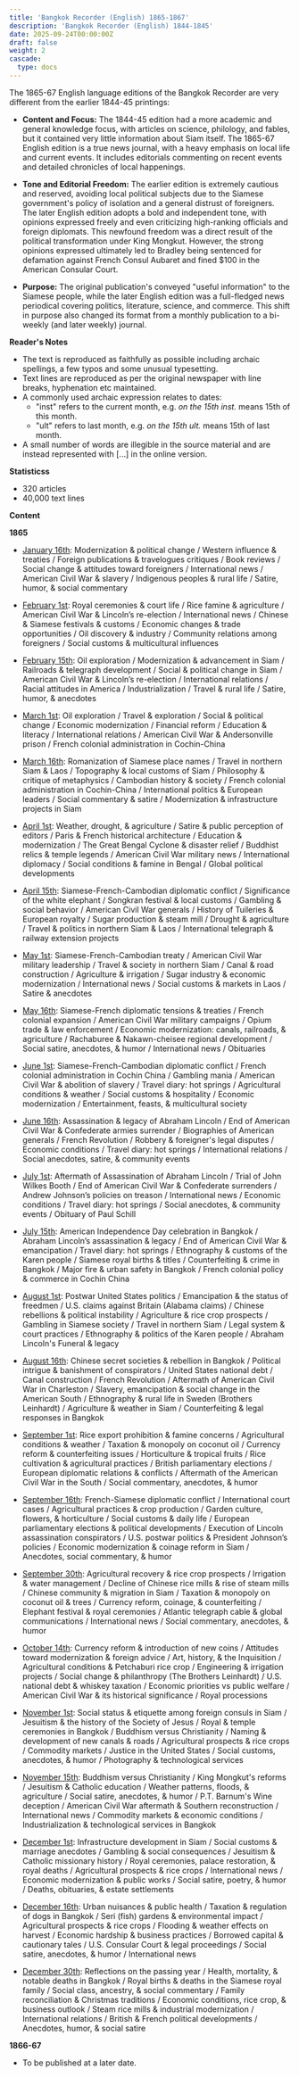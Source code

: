 ```yaml
---
title: 'Bangkok Recorder (English) 1865-1867'
description: 'Bangkok Recorder (English) 1844-1845'
date: 2025-09-24T00:00:00Z
draft: false
weight: 2
cascade:
  type: docs
---
```

The 1865-67 English language editions of the Bangkok Recorder are very different from the earlier 1844-45 printings:

* **Content and Focus:** The 1844-45 edition had a more academic and general knowledge focus, with articles on science, philology, and fables, but it contained very little information about Siam itself. The 1865-67 English edition is a true news journal, with a heavy emphasis on local life and current events. It includes editorials commenting on recent events and detailed chronicles of local happenings.

* **Tone and Editorial Freedom:** The earlier edition is extremely cautious and reserved, avoiding local political subjects due to the Siamese government's policy of isolation and a general distrust of foreigners. The later English edition adopts a bold and independent tone, with opinions expressed freely and even criticizing high-ranking officials and foreign diplomats. This newfound freedom was a direct result of the political transformation under King Mongkut. However, the strong opinions expressed ultimately led to Bradley being sentenced for defamation against French Consul Aubaret and fined $100 in the American Consular Court.

* **Purpose:** The original publication's conveyed "useful information" to the Siamese people, while the later English edition was a full-fledged news periodical covering politics, literature, science, and commerce. This shift in purpose also changed its format from a monthly publication to a bi-weekly (and later weekly) journal.

**Reader's Notes**

* The text is reproduced as faithfully as possible including archaic spellings, a few typos and some unusual typesetting. 
* Text lines are reproduced as per the original newspaper with line breaks, hyphenation etc maintained.
* A commonly used archaic expression relates to dates:
  * "inst" refers to the current month, e.g. _on the 15th inst._ means 15th of this month. 
  * "ult" refers to last month, e.g. _on the 15th ult._ means 15th of last month.
* A small number of words are illegible in the source material and are instead represented with [...] in the online version.

**Statisticss**

* 320 articles
* 40,000 text lines

**Content**

**1865**
- [January 16th](1865-01-16): Modernization & political change / Western influence & treaties / Foreign publications & travelogues critiques / Book reviews / Social change & attitudes toward foreigners / International news / American Civil War & slavery / Indigenous peoples & rural life / Satire, humor, & social commentary

- [February 1st](1865-02-01): Royal ceremonies & court life / Rice famine & agriculture / American Civil War & Lincoln’s re-election / International news / Chinese & Siamese festivals & customs / Economic changes & trade opportunities / Oil discovery & industry / Community relations among foreigners / Social customs & multicultural influences

- [February 15th](1865-02-15): Oil exploration / Modernization & advancement in Siam / Railroads & telegraph development / Social & political change in Siam / American Civil War & Lincoln’s re-election / International relations / Racial attitudes in America / Industrialization / Travel & rural life / Satire, humor, & anecdotes

- [March 1st](1865-03-01): Oil exploration / Travel & exploration / Social & political change / Economic modernization / Financial reform / Education & literacy / International relations / American Civil War & Andersonville prison / French colonial administration in Cochin-China

- [March 16th](1865-03-16): Romanization of Siamese place names / Travel in northern Siam & Laos / Topography & local customs of Siam / Philosophy & critique of metaphysics / Cambodian history & society / French colonial administration in Cochin-China / International politics & European leaders / Social commentary & satire / Modernization & infrastructure projects in Siam

- [April 1st](1865-04-01): Weather, drought, & agriculture / Satire & public perception of editors / Paris & French historical architecture / Education & modernization / The Great Bengal Cyclone & disaster relief / Buddhist relics & temple legends / American Civil War military news / International diplomacy / Social conditions & famine in Bengal / Global political developments

- [April 15th](1865-04-15): Siamese-French-Cambodian diplomatic conflict / Significance of the white elephant / Songkran festival & local customs / Gambling & social behavior / American Civil War generals / History of Tuileries & European royalty / Sugar production & steam mill / Drought & agriculture / Travel & politics in northern Siam & Laos / International telegraph & railway extension projects

- [May 1st](1865-05-01): Siamese-French-Cambodian treaty / American Civil War military leadership / Travel & society in northern Siam / Canal & road construction / Agriculture & irrigation / Sugar industry & economic modernization / International news / Social customs & markets in Laos / Satire & anecdotes

- [May 16th](1865-05-16): Siamese-French diplomatic tensions & treaties / French colonial expansion / American Civil War military campaigns / Opium trade & law enforcement / Economic modernization: canals, railroads, & agriculture / Rachaburee & Nakawn-cheisee regional development / Social satire, anecdotes, & humor / International news / Obituaries

- [June 1st](1865-06-01): Siamese-French-Cambodian diplomatic conflict / French colonial administration in Cochin China / Gambling mania / American Civil War & abolition of slavery / Travel diary: hot springs / Agricultural conditions & weather / Social customs & hospitality / Economic modernization / Entertainment, feasts, & multicultural society

- [June 16th](1865-06-16): Assassination & legacy of Abraham Lincoln / End of American Civil War & Confederate armies surrender / Biographies of American generals / French Revolution / Robbery & foreigner's legal disputes / Economic conditions / Travel diary: hot springs / International relations / Social anecdotes, satire, & community events

- [July 1st](1865-07-01): Aftermath of Assassination of Abraham Lincoln / Trial of John Wilkes Booth / End of American Civil War & Confederate surrenders / Andrew Johnson’s policies on treason / International news / Economic conditions / Travel diary: hot springs / Social anecdotes, & community events / Obituary of Paul Schill

- [July 15th](1865-07-15): American Independence Day celebration in Bangkok / Abraham Lincoln’s assassination & legacy / End of American Civil War & emancipation / Travel diary: hot springs / Ethnography & customs of the Karen people / Siamese royal births & titles / Counterfeiting & crime in Bangkok / Major fire & urban safety in Bangkok / French colonial policy & commerce in Cochin China

- [August 1st](1865-08-01): Postwar United States politics / Emancipation & the status of freedmen / U.S. claims against Britain (Alabama claims) / Chinese rebellions & political instability / Agriculture & rice crop prospects / Gambling in Siamese society / Travel in northern Siam / Legal system & court practices / Ethnography & politics of the Karen people / Abraham Lincoln's Funeral & legacy

- [August 16th](1865-08-16): Chinese secret societies & rebellion in Bangkok / Political intrigue & banishment of conspirators / United States national debt / Canal construction / French Revolution / Aftermath of American Civil War in Charleston / Slavery, emancipation & social change in the American South / Ethnography & rural life in Sweden (Brothers Leinhardt) / Agriculture & weather in Siam / Counterfeiting & legal responses in Bangkok

- [September 1st](1865-09-01): Rice export prohibition & famine concerns / Agricultural conditions & weather / Taxation & monopoly on coconut oil / Currency reform & counterfeiting issues / Horticulture & tropical fruits / Rice cultivation & agricultural practices / British parliamentary elections / European diplomatic relations & conflicts / Aftermath of the American Civil War in the South / Social commentary, anecdotes, & humor

- [September 16th](1865-09-16): French-Siamese diplomatic conflict / International court cases / Agricultural practices & crop production / Garden culture, flowers, & horticulture / Social customs & daily life / European parliamentary elections & political developments / Execution of Lincoln assassination conspirators / U.S. postwar politics & President Johnson’s policies / Economic modernization & coinage reform in Siam / Anecdotes, social commentary, & humor

- [September 30th](1865-09-30): Agricultural recovery & rice crop prospects / Irrigation & water management / Decline of Chinese rice mills & rise of steam mills / Chinese community & migration in Siam / Taxation & monopoly on coconut oil & trees / Currency reform, coinage, & counterfeiting / Elephant festival & royal ceremonies / Atlantic telegraph cable & global communications / International news / Social commentary, anecdotes, & humor

- [October 14th](1865-10-14): Currency reform & introduction of new coins / Attitudes toward modernization & foreign advice / Art, history, & the Inquisition / Agricultural conditions & Petchaburi rice crop / Engineering & irrigation projects / Social change & philanthropy (The Brothers Leinhardt) / U.S. national debt & whiskey taxation / Economic priorities vs public welfare / American Civil War & its historical significance / Royal processions

- [November 1st](1865-11-01): Social status & etiquette among foreign consuls in Siam / Jesuitism & the history of the Society of Jesus / Royal & temple ceremonies in Bangkok / Buddhism versus Christianity / Naming & development of new canals & roads / Agricultural prospects & rice crops / Commodity markets / Justice in the United States / Social customs, anecdotes, & humor / Photography & technological services

- [November 15th](1865-11-15): Buddhism versus Christianity / King Mongkut's reforms / Jesuitism & Catholic education / Weather patterns, floods, & agriculture / Social satire, anecdotes, & humor / P.T. Barnum's Wine deception / American Civil War aftermath & Southern reconstruction / International news / Commodity markets & economic conditions / Industrialization & technological services in Bangkok

- [December 1st](1865-12-01): Infrastructure development in Siam / Social customs & marriage anecdotes / Gambling & social consequences / Jesuitism & Catholic missionary history / Royal ceremonies, palace restoration, & royal deaths / Agricultural prospects & rice crops / International news / Economic modernization & public works / Social satire, poetry, & humor / Deaths, obituaries, & estate settlements

- [December 16th](1865-12-16): Urban nuisances & public health / Taxation & regulation of dogs in Bangkok / Seri (fish) gardens & environmental impact / Agricultural prospects & rice crops / Flooding & weather effects on harvest / Economic hardship & business practices / Borrowed capital & cautionary tales / U.S. Consular Court & legal proceedings / Social satire, anecdotes, & humor / International news

- [December 30th](1865-12-30): Reflections on the passing year / Health, mortality, & notable deaths in Bangkok / Royal births & deaths in the Siamese royal family / Social class, ancestry, & social commentary / Family reconciliation & Christmas traditions / Economic conditions, rice crop, & business outlook / Steam rice mills & industrial modernization / International relations / British & French political developments / Anecdotes, humor, & social satire

**1866-67**
- To be published at a later date.